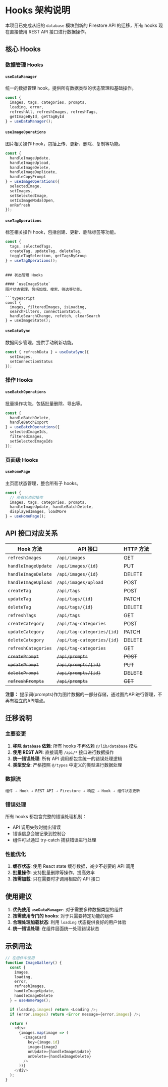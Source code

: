 # Hooks 架构说明

本项目已完成从旧的 `database` 模块到新的 Firestore API 的迁移，所有 hooks 现在直接使用 REST API 接口进行数据操作。

## 核心 Hooks

### 数据管理 Hooks

#### `useDataManager`
统一的数据管理 hook，提供所有数据类型的状态管理和基础操作。

```typescript
const {
  images, tags, categories, prompts,
  loading, error,
  refreshAll, refreshImages, refreshTags,
  getImageById, getTagById
} = useDataManager();
```

#### `useImageOperations`
图片相关操作 hook，包括上传、更新、删除、复制等功能。

```typescript
const {
  handleImageUpdate,
  handleImageUpload,
  handleImageDelete,
  handleImageDuplicate,
  handleCopyPrompt
} = useImageOperations({
  selectedImage,
  setImages,
  setSelectedImage,
  setIsImageModalOpen,
  onRefresh
});
```

#### `useTagOperations`
标签相关操作 hook，包括创建、更新、删除标签等功能。

```typescript
const {
  tags, selectedTags,
  createTag, updateTag, deleteTag,
  toggleTagSelection, getTagsByGroup
} = useTagOperations();
```


```

### 状态管理 Hooks

#### `useImageState`
图片状态管理，包括加载、搜索、筛选等功能。

```typescript
const {
  images, filteredImages, isLoading,
  searchFilters, connectionStatus,
  handleSearchChange, refetch, clearSearch
} = useImageState();
```

#### `useDataSync`
数据同步管理，提供手动刷新功能。

```typescript
const { refreshData } = useDataSync({
  setImages,
  setConnectionStatus
});
```

### 操作 Hooks

#### `useBatchOperations`
批量操作功能，包括批量删除、导出等。

```typescript
const {
  handleBatchDelete,
  handleBatchExport
} = useBatchOperations({
  selectedImageIds,
  filteredImages,
  setSelectedImageIds
});
```

### 页面级 Hooks

#### `useHomePage`
主页面状态管理，整合所有子 hooks。

```typescript
const {
  // 所有状态和操作
  images, tags, categories, prompts,
  handleImageUpdate, handleBatchDelete,
  displayedImages, loadMore
} = useHomePage();
```

## API 接口对应关系

| Hook 方法 | API 接口 | HTTP 方法 |
|-----------|----------|----------|
| `refreshImages` | `/api/images` | GET |
| `handleImageUpdate` | `/api/images/{id}` | PUT |
| `handleImageDelete` | `/api/images/{id}` | DELETE |
| `handleImageUpload` | `/api/images/upload` | POST |
| `createTag` | `/api/tags` | POST |
| `updateTag` | `/api/tags/{id}` | PATCH |
| `deleteTag` | `/api/tags/{id}` | DELETE |
| `refreshTags` | `/api/tags` | GET |
| `createCategory` | `/api/tag-categories` | POST |
| `updateCategory` | `/api/tag-categories/{id}` | PATCH |
| `deleteCategory` | `/api/tag-categories/{id}` | DELETE |
| `refreshCategories` | `/api/tag-categories` | GET |
| ~~`createPrompt`~~ | ~~`/api/prompts`~~ | ~~POST~~ |
| ~~`updatePrompt`~~ | ~~`/api/prompts/{id}`~~ | ~~PUT~~ |
| ~~`deletePrompt`~~ | ~~`/api/prompts/{id}`~~ | ~~DELETE~~ |
| ~~`refreshPrompts`~~ | ~~`/api/prompts`~~ | ~~GET~~ |

**注意：** 提示词(prompts)作为图片数据的一部分存储，通过图片API进行管理，不再有独立的API端点。

## 迁移说明

### 主要变更

1. **移除 `database` 依赖**: 所有 hooks 不再依赖 `@/lib/database` 模块
2. **使用 REST API**: 直接调用 `/api/*` 接口进行数据操作
3. **统一错误处理**: 所有 API 调用都包含统一的错误处理逻辑
4. **类型安全**: 严格按照 `@/types` 中定义的类型进行数据处理

### 数据流

```
组件 → Hook → REST API → Firestore → 响应 → Hook → 组件状态更新
```

### 错误处理

所有 hooks 都包含完整的错误处理机制：
- API 调用失败时抛出错误
- 错误信息会被记录到控制台
- 组件可以通过 try-catch 捕获错误进行处理

### 性能优化

1. **缓存状态**: 使用 React state 缓存数据，减少不必要的 API 调用
2. **批量操作**: 支持批量删除等操作，提高效率
3. **按需加载**: 只在需要时才调用相应的 API 接口

## 使用建议

1. **优先使用 `useDataManager`**: 对于需要多种数据类型的组件
2. **按需使用专门的 hooks**: 对于只需要特定功能的组件
3. **合理处理加载状态**: 利用 `loading` 状态提供良好的用户体验
4. **统一错误处理**: 在组件层面统一处理错误状态

## 示例用法

```typescript
// 在组件中使用
function ImageGallery() {
  const {
    images,
    loading,
    error,
    refreshImages,
    handleImageUpdate,
    handleImageDelete
  } = useHomePage();

  if (loading.images) return <Loading />;
  if (error.images) return <Error message={error.images} />;

  return (
    <div>
      {images.map(image => (
        <ImageCard
          key={image.id}
          image={image}
          onUpdate={handleImageUpdate}
          onDelete={handleImageDelete}
        />
      ))}
    </div>
  );
}
```